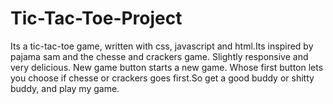 # Tic-Tac-Toe-Project
Its a tic-tac-toe game, written with css, javascript and html.Its inspired by pajama sam and the chesse and crackers game. Slightly responsive and very delicious. New game button starts a new game. Whose first button lets you choose if chesse or crackers goes first.So get a good buddy or shitty buddy, and play my game.
